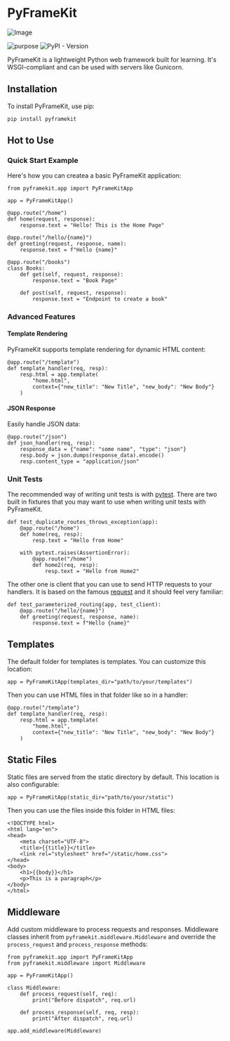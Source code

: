 # PyFrameKit

![Image](https://github.com/user-attachments/assets/4f346d16-b4a2-468b-83c4-2a7326c0b91e)

![purpose](https://img.shields.io/badge/purpose-learning-green)
![PyPI - Version](https://img.shields.io/pypi/v/pyframekit)

PyFrameKit is a lightweight Python web framework built for learning. It's WSGI-compliant and can be used with servers like Gunicorn.

## Installation

To install PyFrameKit, use pip:

```
pip install pyframekit
```

## Hot to Use

### Quick Start Example

Here's how you can createa a basic PyFrameKit application:

```
from pyframekit.app import PyFrameKitApp

app = PyFrameKitApp()

@app.route("/home")
def home(request, response):
    response.text = "Hello! This is the Home Page"

@app.route("/hello/{name}")
def greeting(request, response, name):
    response.text = f"Hello {name}"

@app.route("/books")
class Books:
    def get(self, request, response):
        response.text = "Book Page"

    def post(self, request, response):
        response.text = "Endpoint to create a book"
```

### Advanced Features

#### Template Rendering
PyFrameKit supports template rendering for dynamic HTML content:
```
@app.route("/template")
def template_handler(req, resp):
    resp.html = app.template(
        "home.html",
        context={"new_title": "New Title", "new_body": "New Body"}
    )
```


#### JSON Response
Easily handle JSON data:
```
@app.route("/json")
def json_handler(req, resp):
    response_data = {"name": "some name", "type": "json"}
    resp.body = json.dumps(response_data).encode()
    resp.content_type = "application/json"

```


### Unit Tests

The recommended way of writing unit tests is with [pytest](https://docs.pytest.org/en/latest/). There are two built in fixtures that you may want to use when writing unit tests with PyFrameKit.
```
def test_duplicate_routes_throws_exception(app):
    @app.route("/home")
    def home(req, resp):
        resp.text = "Hello from Home"

    with pytest.raises(AssertionError):
        @app.route("/home")
        def home2(req, resp):
            resp.text = "Hello from Home2"
```

The other one is client that you can use to send HTTP requests to your handlers. It is based on the famous [request](https://requests.readthedocs.io/en/latest/) and it should feel very familiar:
```
def test_parameterized_routing(app, test_client):
    @app.route("/hello/{name}")
    def greeting(request, response, name):
        response.text = f"Hello {name}"
```

## Templates
The default folder for templates is templates. You can customize this location:
```
app = PyFrameKitApp(templates_dir="path/to/your/templates")
```
Then you can use HTML files in that folder like so in a handler:
```
@app.route("/template")
def template_handler(req, resp):
    resp.html = app.template(
        "home.html",
        context={"new_title": "New Title", "new_body": "New Body"}
    )
```

## Static Files
Static files are served from the static directory by default. This location is also configurable:
```
app = PyFrameKitApp(static_dir="path/to/your/static")
```
Then you can use the files inside this folder in HTML files:
```
<!DOCTYPE html>
<html lang="en">
<head>
    <meta charset="UTF-8">
    <title>{{title}}</title>
    <link rel="stylesheet" href="/static/home.css">
</head>
<body>
    <h1>{{body}}</h1>
    <p>This is a paragraph</p>
</body>
</html>
```

## Middleware
Add custom middleware to process requests and responses. Middleware classes inherit from `pyframekit.middleware.Middleware` and override the `process_request` and `process_response` methods:
```
from pyframekit.app import PyFrameKitApp
from pyframekit.middleware import Middleware

app = PyFrameKitApp()

class Middleware:
    def process_request(self, req):
        print("Before dispatch", req.url)

    def process_response(self, req, resp):
        print("After dispatch", req.url)

app.add_middleware(Middleware)

```